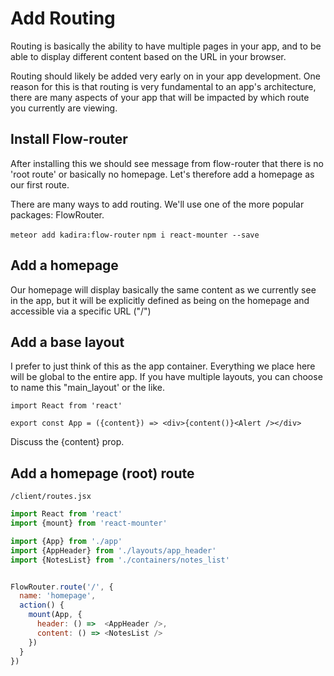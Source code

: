 # Add Routing

Routing is basically the ability to have multiple pages in your app, and to be able to display different content based on the URL in your browser.

Routing should likely be added very early on in your app development. One reason for this is that routing is very fundamental to an app's architecture, there are many aspects of your app that will be impacted by which route you currently are viewing.

## Install Flow-router
After installing this we should see message from flow-router that there is no 'root route' or basically no homepage.  Let's therefore add a homepage as our first route.

There are many ways to add routing.  We'll use one of the more popular packages: FlowRouter.

``` meteor add kadira:flow-router ```
``` npm i react-mounter --save ```


## Add a homepage
Our homepage will display basically the same content as we currently see in the app, but it will be explicitly defined as being on the homepage and accessible via a specific URL ("/")



## Add a base layout
I prefer to just think of this as the app container. Everything we place here will be global to the entire app.
If you have multiple layouts, you can choose to name this "main_layout' or the like.

```
import React from 'react'

export const App = ({content}) => <div>{content()}<Alert /></div>
```
Discuss the {content} prop.





## Add a homepage (root) route

``` /client/routes.jsx ```

```js
import React from 'react'
import {mount} from 'react-mounter'

import {App} from './app'
import {AppHeader} from './layouts/app_header'
import {NotesList} from './containers/notes_list'


FlowRouter.route('/', {
  name: 'homepage',
  action() {
    mount(App, {
      header: () =>  <AppHeader />,
      content: () => <NotesList />
    })
  }
})

```
